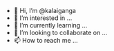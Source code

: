 - 👋 Hi, I’m @kalaiganga
- 👀 I’m interested in ...
- 🌱 I’m currently learning ...
- 💞️ I’m looking to collaborate on ...
- 📫 How to reach me ...

<!---
kalaiganga/kalaiganga is a ✨ special ✨ repository because its `README.md` (this file) appears on your GitHub profile.
You can click the Preview link to take a look at your changes.
--->
